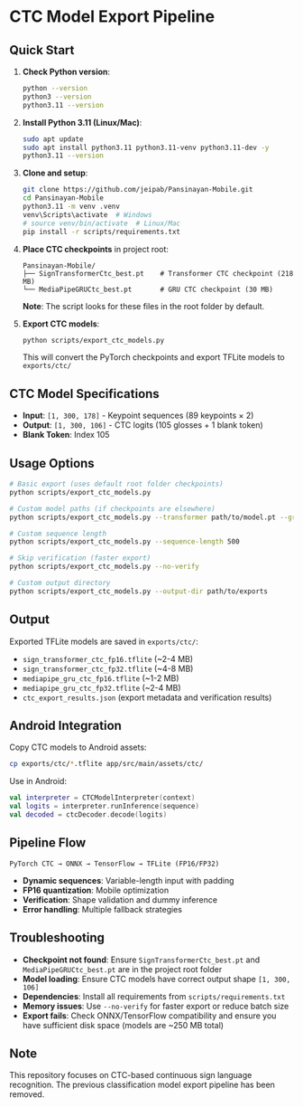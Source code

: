 # CTC Model Export Pipeline

## Quick Start

1. **Check Python version**:

   ```bash
   python --version
   python3 --version
   python3.11 --version
   ```

2. **Install Python 3.11 (Linux/Mac)**:

   ```bash
   sudo apt update
   sudo apt install python3.11 python3.11-venv python3.11-dev -y
   python3.11 --version
   ```

3. **Clone and setup**:

   ```bash
   git clone https://github.com/jeipab/Pansinayan-Mobile.git
   cd Pansinayan-Mobile
   python3.11 -m venv .venv
   venv\Scripts\activate  # Windows
   # source venv/bin/activate  # Linux/Mac
   pip install -r scripts/requirements.txt
   ```

4. **Place CTC checkpoints** in project root:

   ```
   Pansinayan-Mobile/
   ├── SignTransformerCtc_best.pt    # Transformer CTC checkpoint (218 MB)
   └── MediaPipeGRUCtc_best.pt       # GRU CTC checkpoint (30 MB)
   ```

   **Note**: The script looks for these files in the root folder by default.

5. **Export CTC models**:

   ```bash
   python scripts/export_ctc_models.py
   ```

   This will convert the PyTorch checkpoints and export TFLite models to `exports/ctc/`

## CTC Model Specifications

- **Input**: `[1, 300, 178]` - Keypoint sequences (89 keypoints × 2)
- **Output**: `[1, 300, 106]` - CTC logits (105 glosses + 1 blank token)
- **Blank Token**: Index 105

## Usage Options

```bash
# Basic export (uses default root folder checkpoints)
python scripts/export_ctc_models.py

# Custom model paths (if checkpoints are elsewhere)
python scripts/export_ctc_models.py --transformer path/to/model.pt --gru path/to/model.pt

# Custom sequence length
python scripts/export_ctc_models.py --sequence-length 500

# Skip verification (faster export)
python scripts/export_ctc_models.py --no-verify

# Custom output directory
python scripts/export_ctc_models.py --output-dir path/to/exports
```

## Output

Exported TFLite models are saved in `exports/ctc/`:

- `sign_transformer_ctc_fp16.tflite` (~2-4 MB)
- `sign_transformer_ctc_fp32.tflite` (~4-8 MB)
- `mediapipe_gru_ctc_fp16.tflite` (~1-2 MB)
- `mediapipe_gru_ctc_fp32.tflite` (~2-4 MB)
- `ctc_export_results.json` (export metadata and verification results)

## Android Integration

Copy CTC models to Android assets:

```bash
cp exports/ctc/*.tflite app/src/main/assets/ctc/
```

Use in Android:

```kotlin
val interpreter = CTCModelInterpreter(context)
val logits = interpreter.runInference(sequence)
val decoded = ctcDecoder.decode(logits)
```

## Pipeline Flow

```
PyTorch CTC → ONNX → TensorFlow → TFLite (FP16/FP32)
```

- **Dynamic sequences**: Variable-length input with padding
- **FP16 quantization**: Mobile optimization
- **Verification**: Shape validation and dummy inference
- **Error handling**: Multiple fallback strategies

## Troubleshooting

- **Checkpoint not found**: Ensure `SignTransformerCtc_best.pt` and `MediaPipeGRUCtc_best.pt` are in the project root folder
- **Model loading**: Ensure CTC models have correct output shape `[1, 300, 106]`
- **Dependencies**: Install all requirements from `scripts/requirements.txt`
- **Memory issues**: Use `--no-verify` for faster export or reduce batch size
- **Export fails**: Check ONNX/TensorFlow compatibility and ensure you have sufficient disk space (models are ~250 MB total)

## Note

This repository focuses on CTC-based continuous sign language recognition. The previous classification model export pipeline has been removed.

